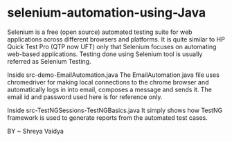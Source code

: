 # selenium-automation-using-Java
Selenium is a free (open source) automated testing suite for web applications across different browsers and platforms. It is quite similar to HP Quick Test Pro (QTP now UFT) only that Selenium focuses on automating web-based applications. Testing done using Selenium tool is usually referred as Selenium Testing.

Inside src-demo-EmailAutomation.java
        The EmailAutomation.java file uses chromedriver for making local connections to the chrome browser and automatically logs in into email, composes a message and sends it. The email id and password used here is for reference only.
        
Inside src-TestNGSessions-TestNGBasics.java
        It simply shows how TestNG framework is used to generate reports from the automated test cases.
        
        
BY ~ Shreya Vaidya
